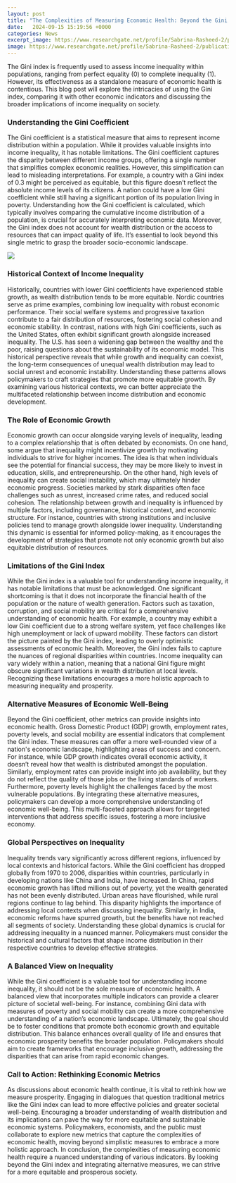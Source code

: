 ```yaml
---
layout: post
title: "The Complexities of Measuring Economic Health: Beyond the Gini Index"
date:   2024-09-15 15:19:56 +0000
categories: News
excerpt_image: https://www.researchgate.net/profile/Sabrina-Rasheed-2/publication/258851953/figure/download/fig5/AS:555812939669504@1509527539141/Income-inequality-Gini-index-and-Health-Service-Concentration-Index-in-Bangladesh.png
image: https://www.researchgate.net/profile/Sabrina-Rasheed-2/publication/258851953/figure/download/fig5/AS:555812939669504@1509527539141/Income-inequality-Gini-index-and-Health-Service-Concentration-Index-in-Bangladesh.png
---
```


The Gini index is frequently used to assess income inequality within populations, ranging from perfect equality (0) to complete inequality (1). However, its effectiveness as a standalone measure of economic health is contentious. This blog post will explore the intricacies of using the Gini index, comparing it with other economic indicators and discussing the broader implications of income inequality on society.
### Understanding the Gini Coefficient
The Gini coefficient is a statistical measure that aims to represent income distribution within a population. While it provides valuable insights into income inequality, it has notable limitations. The Gini coefficient captures the disparity between different income groups, offering a single number that simplifies complex economic realities. However, this simplification can lead to misleading interpretations. 
For example, a country with a Gini index of 0.3 might be perceived as equitable, but this figure doesn’t reflect the absolute income levels of its citizens. A nation could have a low Gini coefficient while still having a significant portion of its population living in poverty. Understanding how the Gini coefficient is calculated, which typically involves comparing the cumulative income distribution of a population, is crucial for accurately interpreting economic data. 
Moreover, the Gini index does not account for wealth distribution or the access to resources that can impact quality of life. It’s essential to look beyond this single metric to grasp the broader socio-economic landscape.

![](https://www.researchgate.net/profile/Sabrina-Rasheed-2/publication/258851953/figure/download/fig5/AS:555812939669504@1509527539141/Income-inequality-Gini-index-and-Health-Service-Concentration-Index-in-Bangladesh.png)
### Historical Context of Income Inequality
Historically, countries with lower Gini coefficients have experienced stable growth, as wealth distribution tends to be more equitable. Nordic countries serve as prime examples, combining low inequality with robust economic performance. Their social welfare systems and progressive taxation contribute to a fair distribution of resources, fostering social cohesion and economic stability.
In contrast, nations with high Gini coefficients, such as the United States, often exhibit significant growth alongside increased inequality. The U.S. has seen a widening gap between the wealthy and the poor, raising questions about the sustainability of its economic model. This historical perspective reveals that while growth and inequality can coexist, the long-term consequences of unequal wealth distribution may lead to social unrest and economic instability.
Understanding these patterns allows policymakers to craft strategies that promote more equitable growth. By examining various historical contexts, we can better appreciate the multifaceted relationship between income distribution and economic development.
### The Role of Economic Growth
Economic growth can occur alongside varying levels of inequality, leading to a complex relationship that is often debated by economists. On one hand, some argue that inequality might incentivize growth by motivating individuals to strive for higher incomes. The idea is that when individuals see the potential for financial success, they may be more likely to invest in education, skills, and entrepreneurship.
On the other hand, high levels of inequality can create social instability, which may ultimately hinder economic progress. Societies marked by stark disparities often face challenges such as unrest, increased crime rates, and reduced social cohesion. The relationship between growth and inequality is influenced by multiple factors, including governance, historical context, and economic structure. 
For instance, countries with strong institutions and inclusive policies tend to manage growth alongside lower inequality. Understanding this dynamic is essential for informed policy-making, as it encourages the development of strategies that promote not only economic growth but also equitable distribution of resources.
### Limitations of the Gini Index
While the Gini index is a valuable tool for understanding income inequality, it has notable limitations that must be acknowledged. One significant shortcoming is that it does not incorporate the financial health of the population or the nature of wealth generation. Factors such as taxation, corruption, and social mobility are critical for a comprehensive understanding of economic health.
For example, a country may exhibit a low Gini coefficient due to a strong welfare system, yet face challenges like high unemployment or lack of upward mobility. These factors can distort the picture painted by the Gini index, leading to overly optimistic assessments of economic health. 
Moreover, the Gini index fails to capture the nuances of regional disparities within countries. Income inequality can vary widely within a nation, meaning that a national Gini figure might obscure significant variations in wealth distribution at local levels. Recognizing these limitations encourages a more holistic approach to measuring inequality and prosperity.
### Alternative Measures of Economic Well-Being
Beyond the Gini coefficient, other metrics can provide insights into economic health. Gross Domestic Product (GDP) growth, employment rates, poverty levels, and social mobility are essential indicators that complement the Gini index. These measures can offer a more well-rounded view of a nation's economic landscape, highlighting areas of success and concern.
For instance, while GDP growth indicates overall economic activity, it doesn’t reveal how that wealth is distributed amongst the population. Similarly, employment rates can provide insight into job availability, but they do not reflect the quality of those jobs or the living standards of workers. 
Furthermore, poverty levels highlight the challenges faced by the most vulnerable populations. By integrating these alternative measures, policymakers can develop a more comprehensive understanding of economic well-being. This multi-faceted approach allows for targeted interventions that address specific issues, fostering a more inclusive economy.
### Global Perspectives on Inequality
Inequality trends vary significantly across different regions, influenced by local contexts and historical factors. While the Gini coefficient has dropped globally from 1970 to 2006, disparities within countries, particularly in developing nations like China and India, have increased. 
In China, rapid economic growth has lifted millions out of poverty, yet the wealth generated has not been evenly distributed. Urban areas have flourished, while rural regions continue to lag behind. This disparity highlights the importance of addressing local contexts when discussing inequality. 
Similarly, in India, economic reforms have spurred growth, but the benefits have not reached all segments of society. Understanding these global dynamics is crucial for addressing inequality in a nuanced manner. Policymakers must consider the historical and cultural factors that shape income distribution in their respective countries to develop effective strategies.
### A Balanced View on Inequality
While the Gini coefficient is a valuable tool for understanding income inequality, it should not be the sole measure of economic health. A balanced view that incorporates multiple indicators can provide a clearer picture of societal well-being. For instance, combining Gini data with measures of poverty and social mobility can create a more comprehensive understanding of a nation’s economic landscape.
Ultimately, the goal should be to foster conditions that promote both economic growth and equitable distribution. This balance enhances overall quality of life and ensures that economic prosperity benefits the broader population. Policymakers should aim to create frameworks that encourage inclusive growth, addressing the disparities that can arise from rapid economic changes.
### Call to Action: Rethinking Economic Metrics
As discussions about economic health continue, it is vital to rethink how we measure prosperity. Engaging in dialogues that question traditional metrics like the Gini index can lead to more effective policies and greater societal well-being. 
Encouraging a broader understanding of wealth distribution and its implications can pave the way for more equitable and sustainable economic systems. Policymakers, economists, and the public must collaborate to explore new metrics that capture the complexities of economic health, moving beyond simplistic measures to embrace a more holistic approach.
In conclusion, the complexities of measuring economic health require a nuanced understanding of various indicators. By looking beyond the Gini index and integrating alternative measures, we can strive for a more equitable and prosperous society.